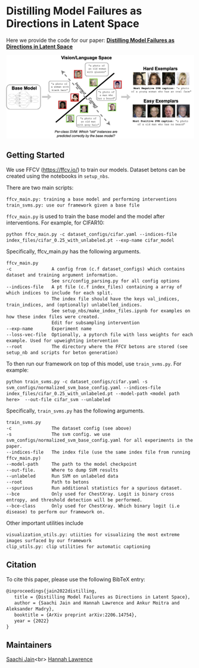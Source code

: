 # Distilling Model Failures as Directions in Latent Space
Here we provide the code for our paper: **[Distilling Model Failures as Directions in Latent Space](https://arxiv.org/abs/2206.14754)**

<p>
<img src="corr_errs_pic.jpg" width="700" >
</p>

## Getting Started
We use FFCV (https://ffcv.io/) to train our models. Dataset betons can be created using the notebooks in `setup_nbs`.

There are two main scripts: 
```
ffcv_main.py: training a base model and performing interventions
train_svms.py: use our framework given a base file
```

`ffcv_main.py` is used to train the base model and the model after interventions. For example, for CIFAR10:

```
python ffcv_main.py -c dataset_configs/cifar.yaml --indices-file index_files/cifar_0.25_with_unlabeled.pt --exp-name cifar_model
```

Specifically, ffcv_main.py has the following arguments.  
```
ffcv_main.py
-c               A config from (c.f dataset_configs) which contains dataset and training argument information.
                 See src/config_parsing.py for all config options
--indices-file   A pt file (c.f index_files) containing a array of which indices to include for each split. 
                 The index file should have the keys val_indices, train_indices, and (optionally) unlabelled_indices.
                 See setup_nbs/make_index_files.ipynb for examples on how these index files were created. 
                 Edit for subsampling intervention
--exp-name       Experiment name
--loss-vec-file  Optionally, a pytorch file with loss weights for each example. Used for upweighting intervention
--root           The directory where the FFCV betons are stored (see setup_nb and scripts for beton generation)
```


To then run our framework on top of this model, use `train_svms.py`. For example:

```
python train_svms.py -c dataset_configs/cifar.yaml -s svm_configs/normalized_svm_base_config.yaml --indices-file index_files/cifar_0.25_with_unlabeled.pt --model-path <model path here>  --out-file cifar_svm --unlabeled
```

Specifically, `train_svms.py` has the following arguments.
```
train_svms.py
-c               The dataset config (see above)
-s               The svm config. we use svm_configs/normalized_svm_base_config.yaml for all experiments in the paper.
--indices-file   The index file (use the same index file from running ffcv_main.py)
--model-path     The path to the model checkpoint
--out-file.      Where to dump SVM results
--unlabeled      Run SVM on unlabeled data
--root           Path to betons
--spurious       Run additional statistics for a spurious dataset.
--bce            Only used for ChestXray. Logit is binary cross entropy, and threshold detection will be performed.
--bce-class      Only used for ChestXray. Which binary logit (i.e disease) to perform our framework on.
```


Other important utilities include
```
visualization_utils.py: utiities for visualizing the most extreme images surfaced by our framework
clip_utils.py: clip utilities for automatic captioning
```

## Citation
To cite this paper, please use the following BibTeX entry:
```
@inproceedings{jain2022distilling,
   title = {Distilling Model Failures as Directions in Latent Space},
   author = {Saachi Jain and Hannah Lawrence and Ankur Moitra and Aleksander Madry}, 
   booktitle = {ArXiv preprint arXiv:2206.14754},
   year = {2022}
}
```

## Maintainers
[Saachi Jain](https://twitter.com/saachi_jain_)<br>
[Hannah Lawrence](https://twitter.com/HLawrenceCS)

